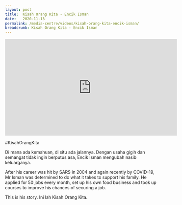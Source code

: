 ```yaml
---
layout: post
title:  Kisah Orang Kita - Encik Isman
date:   2020-11-13
permalink: /media-centre/videos/kisah-orang-kita-encik-isman/
breadcrumb: Kisah Orang Kita - Encik Isman
---
```


<iframe width="560" height="315" src="https://www.youtube.com/embed/SJagd_xEv2M" frameborder="0" allow="accelerometer; autoplay; clipboard-write; encrypted-media; gyroscope; picture-in-picture" allowfullscreen></iframe>

#KisahOrangKita

Di mana ada kemahuan, di situ ada jalannya. Dengan usaha gigih dan semangat tidak ingin berputus asa, Encik Isman mengubah nasib keluarganya.

After his career was hit by SARS in 2004 and again recently by COVID-19, Mr Isman was determined to do what it takes to support his family. He applied for 50 jobs every month, set up his own food business and took up courses to improve his chances of securing a job.

This is his story.
Ini lah Kisah Orang Kita.

